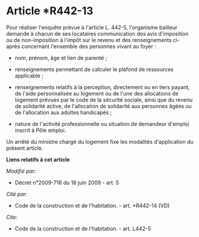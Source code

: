 # Article *R442-13

Pour réaliser l'enquête prévue à l'article L. 442-5, l'organisme bailleur demande à chacun de ses locataires communication
des avis d'imposition ou de non-imposition à l'impôt sur le revenu et des renseignements ci-après concernant l'ensemble des
personnes vivant au foyer :

- nom, prénom, âge et lien de parenté ;

- renseignements permettant de calculer le plafond de ressources applicable ;

- renseignements relatifs à la perception, directement ou en tiers payant, de l'aide personnalisée au logement ou de l'une
des allocations de logement prévues par le code de la sécurité sociale, ainsi que du revenu de solidarité active, de
l'allocation de solidarité aux personnes âgées ou de l'allocation aux adultes handicapés ;

- nature de l'activité professionnelle ou situation de demandeur d'emploi inscrit à Pôle emploi. 

Un arrêté du ministre chargé du logement fixe les modalités d'application du présent article.

**Liens relatifs à cet article**

_Modifié par_:

  - Décret n°2009-716 du 18 juin 2009 - art. 5

_Cité par_:

  - Code de la construction et de l'habitation. - art. *R442-14 (VD)

_Cite_:

  - Code de la construction et de l'habitation. - art. L442-5
